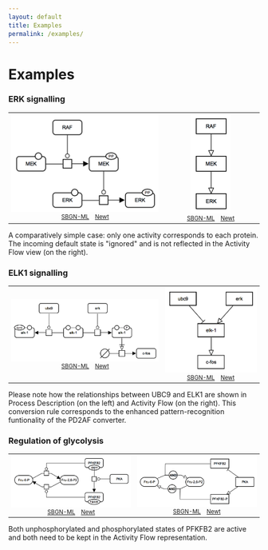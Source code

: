 ```yaml
---
layout: default
title: Examples
permalink: /examples/
---
```


# Examples

### ERK signalling

<table>
    <tr style="font-size:90%;">
    <td style="width:500px; text-align:center; font-size:90%;"><img src="../images/examples/E001.pd.png" width="300"/><br /><a href="../images/examples/E001.pd.sbgn">SBGN-ML</a> &ensp; <a href="http://web.newteditor.org/?URL=http://pd2af.github.io/images/examples/E001.pd.sbgn" target="_blank">Newt</a></td>
    <td style="width:300px; text-align:center; font-size:90%;"><img src="../images/examples/E001.af.png" width="80"/><br /><a href="../images/examples/E001.af.sbgn">SBGN-ML</a> &ensp; <a href="http://web.newteditor.org/?URL=http://pd2af.github.io/images/examples/E001.af.sbgn" target="_blank">Newt</a></td>
    </tr>
</table>

A comparatively simple case: only one activity corresponds to each protein. The incoming default state is "ignored" and is not reflected in the Activity Flow view (on the right).

### ELK1 signalling

<table>
    <tr style="font-size:90%;">
    <td style="width:500px; text-align:center; font-size:90%;"><img src="../images/examples/E002.pd.png" width="446"/><br /><a href="../images/examples/E002.pd.sbgn">SBGN-ML</a> &ensp; <a href="http://web.newteditor.org/?URL=http://pd2af.github.io/images/examples/E002.pd.sbgn" target="_blank">Newt</a></td>
    <td style="width:300px; text-align:center; font-size:90%;"><img src="../images/examples/E002.af.png" width="203"/><br /><a href="../images/examples/E002.af.sbgn">SBGN-ML</a> &ensp; <a href="http://web.newteditor.org/?URL=http://pd2af.github.io/images/examples/E002.af.sbgn" target="_blank">Newt</a></td>
    </tr>
</table>

Please note how the relationships between UBC9 and ELK1 are shown in Process Description (on the left) and Activity Flow (on the right). This conversion rule corresponds to the enhanced pattern-recognition funtionality of the PD2AF converter.

### Regulation of glycolysis

<table>
    <tr style="font-size:90%;">
    <td style="width:400px; text-align:center; font-size:90%;"><img src="../images/examples/E003.pfkfb2.pd.png" width="388"/><br /><a href="../images/examples/E003.pfkfb2.pd.sbgn">SBGN-ML</a> &ensp; <a href="http://web.newteditor.org/?URL=http://pd2af.github.io/images/examples/E003.pfkfb2.pd.sbgn" target="_blank">Newt</a></td>
    <td style="width:400px; text-align:center; font-size:90%;"><img src="../images/examples/E003.pfkfb2.af.png" width="388"/><br /><a href="../images/examples/E003.pfkfb2.af.sbgn">SBGN-ML</a> &ensp; <a href="http://web.newteditor.org/?URL=http://pd2af.github.io/images/examples/E003.pfkfb2.af.sbgn" target="_blank">Newt</a></td>
    </tr>
</table>

Both unphosphorylated and phosphorylated states of PFKFB2 are active and both need to be kept in the Activity Flow representation.
